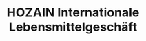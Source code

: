 ---
title: "HOZAIN Internationale Lebensmittelgeschäft"
url: /rostock/hozain-internationale-lebensmittelgeschaeft/
shop: Lebensmittel
---